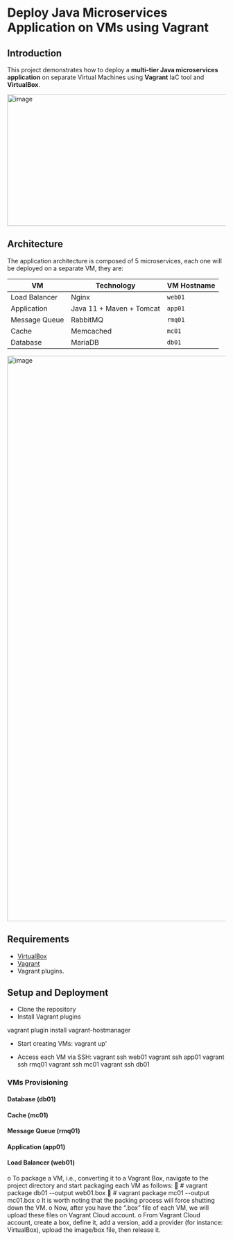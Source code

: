 # Deploy Java Microservices Application on VMs using Vagrant

## Introduction
This project demonstrates how to deploy a **multi-tier Java microservices application** on separate Virtual Machines using **Vagrant** IaC tool and **VirtualBox**.

<img width="627" height="303" alt="image" src="https://github.com/user-attachments/assets/fdde26cf-ab8d-4fbc-ae52-6b9b440aa075" />

## Architecture
The application architecture is composed of 5 microservices, each one will be deployed on a separate VM, they are:

| VM         | Technology             | VM Hostname |
|-----------------|------------------------|-------------|
| Load Balancer   | Nginx                  | `web01`     |
| Application     | Java 11 + Maven + Tomcat| `app01`     |
| Message Queue   | RabbitMQ                | `rmq01`     |
| Cache           | Memcached              | `mc01`      |
| Database        | MariaDB                | `db01`      |

<img width="2048" height="1302" alt="image" src="https://github.com/user-attachments/assets/8d9c68fa-2f3c-4a95-b9e6-da550952c2be" />

## Requirements
- [VirtualBox](https://www.virtualbox.org/)
- [Vagrant](https://www.vagrantup.com/)
- Vagrant plugins.

## Setup and Deployment
- Clone the repository
- Install Vagrant plugins

vagrant plugin install vagrant-hostmanager

- Start creating VMs:
vagrant up'

- Access each VM via SSH:
vagrant ssh web01
vagrant ssh app01
vagrant ssh rmq01
vagrant ssh mc01
vagrant ssh db01

### VMs Provisioning

#### Database (db01)

#### Cache (mc01)

#### Message Queue (rmq01)

#### Application (app01)

#### Load Balancer (web01)

o	To package a VM, i.e., converting it to a Vagrant Box, navigate to the project directory and start packaging each VM as follows:
	# vagrant package db01 --output web01.box
	# vagrant package mc01 --output mc01.box
o	It is worth noting that the packing process will force shutting down the VM.
o	Now, after you have the “.box” file of each VM, we will upload these files on Vagrant Cloud account.
o	From Vagrant Cloud account, create a box, define it, add a version, add a provider (for instance: VirtualBox), upload the image/box file, then release it.
